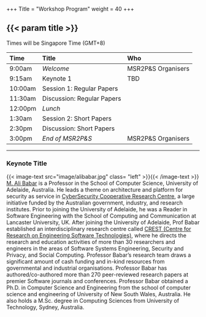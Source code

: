 +++
Title = "Workshop Program"
weight = 40
+++

## {{< param title >}}

Times will be Singapore Time (GMT+8)

| **Time**		 	 | **Title** 					| **Who**	 			|
|:--				 |:--							|:--		 			|
| 9:00am			 | _Welcome_					| MSR2P&S Organisers	|
| 9:15am			 | Keynote 1            		| TBD				    |
| 10:00am			 | Session 1: Regular Papers	|						|
| 11:30am			 | Discussion: Regular Papers	|						|
| 12:00pm			 | _Lunch_						|						|
| 1:30am			 | Session 2: Short Papers      |   				    |
| 2:30pm			 | Discussion: Short Papers		|						|
| 3:00pm			 | _End of MSR2P&S_				| MSR2P&S Organisers	|




---



### Keynote Title

{{< image-text src="image/alibabar.jpg" class= "left" >}}{{< /image-text >}}
[M. Ali Babar](http://malibabar.wordpress.com) is a Professor in the School of Computer Science, University of Adelaide, Australia. He leads a theme on architecture and platform for security as service in [CyberSecurity Cooperative Research Centre](https://cybersecuritycrc.org.au ), a large initiative funded by the Australian government, industry, and research institutes.  Prior to joining the University of Adelaide, he was a Reader in Software Engineering with the School of Computing and Communication at Lancaster University, UK. After joining the University of Adelaide, Prof Babar established an interdisciplinary research centre called [CREST (Centre for Research on Engineering Software Technologies)](https://www.crest-centre.net ), where he directs the research and education activities of more than 30 researchers and engineers in the areas of Software Systems Engineering, Security and Privacy, and Social Computing. Professor Babar’s research team draws a significant amount of cash funding and in-kind resources from governmental and industrial organisations. Professor Babar has authored/co-authored more than 270 peer-reviewed research papers at premier Software journals and conferences. Professor Babar obtained a Ph.D. in Computer Science and Engineering from the school of computer science and engineering of University of New South Wales, Australia. He also holds a M.Sc. degree in Computing Sciences from University of Technology, Sydney, Australia.




